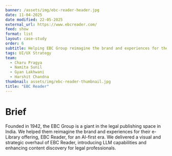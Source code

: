 ```yaml
---
banner: /assets/img/ebc-reader-header.jpg
date: 11-04-2025
date modified: 22-05-2025
external_url: https://www.ebcreader.com/
feed: show
format: list
layout: case-study
order: 6
subtitle: Helping EBC Group reimagine the brand and experiences for their e-Library offering, EBC Reader, for an AI-first era
tags: UI/UX Strategy
team:
  - Charu Pragya
  - Namita Sunil
  - Gyan Lakhwani
  - Harshit Chandna
thumbnail: assets/img/ebc-reader-thumbnail.jpg
title: "EBC Reader"
---
```


# Brief

Founded in 1942, the EBC Group is a giant in the legal publishing space in India. We helped them reimagine the brand and experiences for their e-Library offering, EBC Reader, for an AI-first era. We delivered a visual and strategic overhaul of EBC Reader, introducing LLM capabilities and enhancing content discovery for legal professionals.